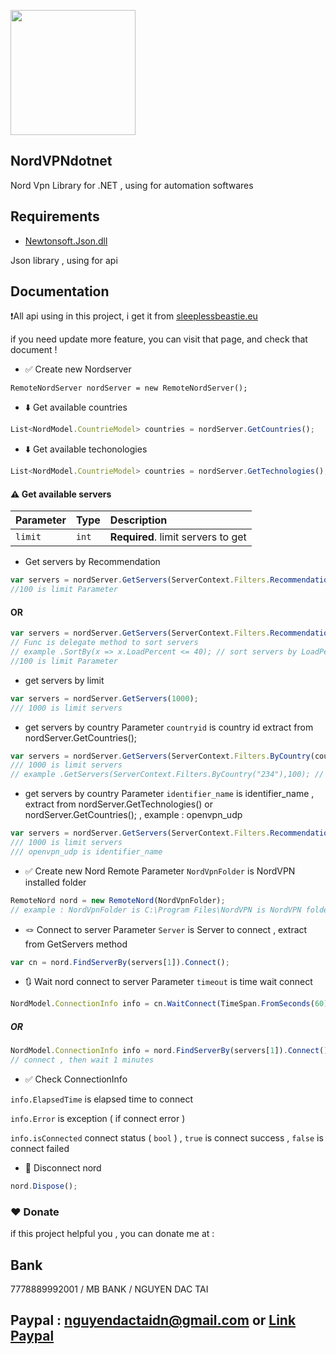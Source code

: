 <a href="https://tienichmmo.net"><img src="https://user-images.githubusercontent.com/44217992/147784913-a4d9b218-d83c-4cdc-a9ba-e20d076bf976.png" align="top" height="200" /></a>
## NordVPNdotnet
Nord Vpn Library for .NET , using for automation softwares
## Requirements

- [Newtonsoft.Json.dll](https://github.com/JamesNK/Newtonsoft.Json)

Json library , using for api

## Documentation

❗All api using in this project, i get it from [sleeplessbeastie.eu](https://sleeplessbeastie.eu/2019/02/18/how-to-use-public-nordvpn-api/)

if you need update more feature, you can visit that page, and check that document !


 - ✅ Create new Nordserver

 ```
 RemoteNordServer nordServer = new RemoteNordServer();
 ```
- ⬇️ Get available countries

```js
List<NordModel.CountrieModel> countries = nordServer.GetCountries();
```
- ⬇️ Get available techonologies

```js
List<NordModel.CountrieModel> countries = nordServer.GetTechnologies();
```
#### ⚠️ Get available servers
| Parameter | Type     | Description                |
| :-------- | :------- | :------------------------- |
| `limit` | `int` | **Required**. limit servers to get |
- Get servers by Recommendation
```js
var servers = nordServer.GetServers(ServerContext.Filters.Recommendation(), 100);
//100 is limit Parameter
```
#### OR
```js
var servers = nordServer.GetServers(ServerContext.Filters.Recommendation(), 100).SortBy(Func<>);
// Func is delegate method to sort servers
// example .SortBy(x => x.LoadPercent <= 40); // sort servers by LoadPercent <= 40%
//100 is limit Parameter
```
- get servers by limit

```js
var servers = nordServer.GetServers(1000);
/// 1000 is limit servers
```
- get servers by country
Parameter `countryid` is country id extract from nordServer.GetCountries();
```js
var servers = nordServer.GetServers(ServerContext.Filters.ByCountry(countryid),100);
/// 1000 is limit servers
// example .GetServers(ServerContext.Filters.ByCountry("234"),100); // 234 is countryid of Vietnam
```
- get servers by country
Parameter `identifier_name` is identifier_name , extract from nordServer.GetTechnologies() 
or nordServer.GetCountries(); , example : openvpn_udp
```js
var servers = nordServer.GetServers(ServerContext.Filters.RecommendationBy("openvpn_udp"), 100);
/// 1000 is limit servers
/// openvpn_udp is identifier_name
```
- ✅ Create new Nord Remote
Parameter `NordVpnFolder` is NordVPN installed folder
```js
RemoteNord nord = new RemoteNord(NordVpnFolder);
// example : NordVpnFolder is C:\Program Files\NordVPN is NordVPN folder
```
- 🪢 Connect to server
Parameter `Server` is Server to connect , extract from GetServers method

```js
var cn = nord.FindServerBy(servers[1]).Connect();
```
- 🔃 Wait nord connect to server
Parameter `timeout` is time wait connect
```js
NordModel.ConnectionInfo info = cn.WaitConnect(TimeSpan.FromSeconds(60)); // wait 1 minutes
```
##### OR

```js
NordModel.ConnectionInfo info = nord.FindServerBy(servers[1]).Connect().WaitConnect(TimeSpan.FromSeconds(60));
// connect , then wait 1 minutes
```

- ✅ Check ConnectionInfo

`info.ElapsedTime` is elapsed time to connect

`info.Error` is exception ( if connect error )

`info.isConnected` connect status ( `bool` ) , `true` is connect success , `false` is connect failed

- 🔴 Disconnect nord

```js
nord.Dispose();
```

### ❤️ Donate
if this project helpful you , you can donate me at :
## Bank
7778889992001 / MB BANK / NGUYEN DAC TAI
## Paypal : nguyendactaidn@gmail.com or [Link Paypal](https://www.paypal.com/paypalme/nguyendactai)
